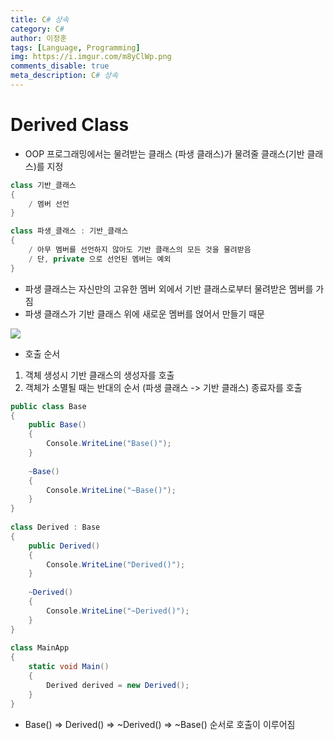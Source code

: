 ```yaml
---
title: C# 상속
category: C#
author: 이정훈
tags: [Language, Programming]
img: https://i.imgur.com/m8yClWp.png
comments_disable: true
meta_description: C# 상속
---
```

# Derived Class
- OOP 프로그래밍에서는 물려받는 클래스 (파생 클래스)가 물려줄 클래스(기반 클래스)를 지정
```csharp
class 기반_클래스
{
	/ 멤버 선언
}

class 파생_클래스 : 기반_클래스
{
	/ 아무 멤버를 선언하지 않아도 기반 클래스의 모든 것을 물려받음
	/ 단, private 으로 선언된 멤버는 예외
}
```

- 파생 클래스는 자신만의 고유한 멤버 외에서 기반 클래스로부터 물려받은 멤버를 가짐
- 파생 클래스가 기반 클래스 위에 새로운 멤버를 얹어서 만들기 때문

![](https://i.imgur.com/JGidYIY.jpg)

- 호출 순서
1. 객체 생성시 기반 클래스의 생성자를 호출
2. 객체가 소멸될 때는 반대의 순서 (파생 클래스 -> 기반 클래스) 종료자를 호출
```csharp
public class Base  
{  
	public Base()  
	{  
		Console.WriteLine("Base()");  
	}  
	  
	~Base()  
	{  
		Console.WriteLine("~Base()");  
	}  
}  
  
class Derived : Base  
{  
	public Derived()  
	{  
		Console.WriteLine("Derived()");  
	}  
	  
	~Derived()  
	{  
		Console.WriteLine("~Derived()");  
	}  
}  
  
class MainApp  
{  
	static void Main()  
	{  
		Derived derived = new Derived();  
	}  
}
```
- Base() => Derived() => ~Derived() => ~Base() 순서로 호출이 이루어짐

